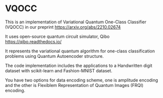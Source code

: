 # VQOCC
This is an implementation of Variational Quantum One-Class Classifier (VQOCC) in our preprint https://arxiv.org/abs/2210.02674 

It uses open-source quantum circuit simulator, Qibo https://qibo.readthedocs.io/

It represents the variational quantum algorithm for one-class classification problems using Quantum Autoencoder structure.

The code implementation includes the applications to a Handwritten digit dataset with scikit-learn and Fashion-MNIST dataset.

You have two options for data encoding scheme, one is amplitude encoding and the other is Flexiblem Representation of Quantum Images (FRQI) encoding.
